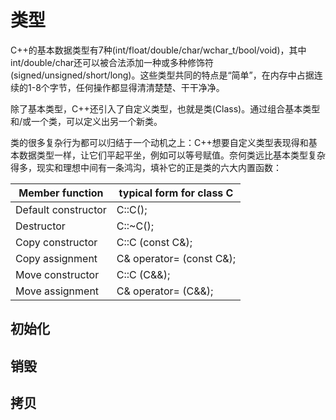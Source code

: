 # 类型

C++的基本数据类型有7种(int/float/double/char/wchar_t/bool/void)，其中int/double/char还可以被合法添加一种或多种修饰符(signed/unsigned/short/long)。这些类型共同的特点是“简单”，在内存中占据连续的1-8个字节，任何操作都显得清清楚楚、干干净净。

除了基本类型，C++还引入了自定义类型，也就是类(Class)。通过组合基本类型和/或一个类，可以定义出另一个新类。

类的很多复杂行为都可以归结于一个动机之上：C++想要自定义类型表现得和基本数据类型一样，让它们平起平坐，例如可以等号赋值。奈何类远比基本类型复杂得多，现实和理想中间有一条鸿沟，填补它的正是类的六大内置函数：


|Member function | typical form for class C|
|--|--|
| Default constructor | C::C(); |
| Destructor | C::~C(); |
| Copy constructor | C::C (const C&); |
| Copy assignment | C& operator= (const C&); |
| Move constructor | C::C (C&&); |
| Move assignment | C& operator= (C&&); |

## 初始化

## 销毁

## 拷贝
